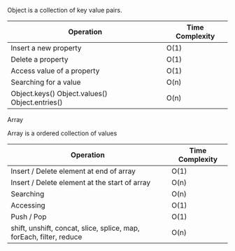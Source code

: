 Object is a collection of key value pairs.

| Operation                                      | Time Complexity |
| ---------------------------------------------- | --------------- |
| Insert a new property                          | O(1)            |
| Delete a property                              | O(1)            |
| Access value of a property                     | O(1)            |
| Searching for a value                          | O(n)            |
| Object.keys() Object.values() Object.entries() | O(n)            |

Array

Array is a ordered collection of values

| Operation                                                           | Time Complexity |
| ------------------------------------------------------------------- | --------------- |
| Insert / Delete element at end of array                             | O(1)            |
| Insert / Delete element at the start of array                       | O(n)            |
| Searching                                                           | O(n)            |
| Accessing                                                           | O(1)            |
| Push / Pop                                                          | O(1)            |
| shift, unshift, concat, slice, splice, map, forEach, filter, reduce | O(n)            |
